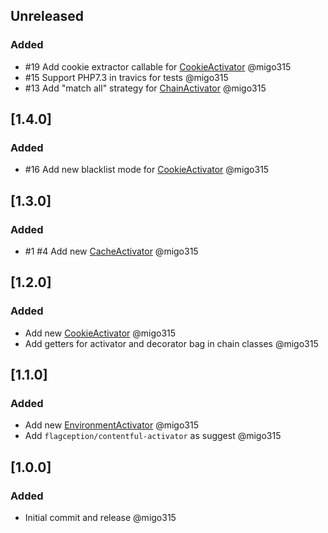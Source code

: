 ## Unreleased
### Added
- \#19 Add cookie extractor callable for [CookieActivator](docs/activator/cookie.md) @migo315
- \#15 Support PHP7.3 in travics for tests @migo315
- \#13 Add "match all" strategy for [ChainActivator](docs/activator/chain.md) @migo315

## [1.4.0]
### Added
- \#16 Add new blacklist mode for [CookieActivator](docs/activator/cookie.md) @migo315

## [1.3.0]
### Added
- \#1 \#4 Add new [CacheActivator](docs/activator/cache.md) @migo315

## [1.2.0]
### Added
- Add new [CookieActivator](docs/activator/cookie.md) @migo315
- Add getters for activator and decorator bag in chain classes @migo315

## [1.1.0]
### Added
- Add new [EnvironmentActivator](docs/activator/environment.md) @migo315
- Add `flagception/contentful-activator` as suggest @migo315

## [1.0.0]
### Added
- Initial commit and release @migo315

